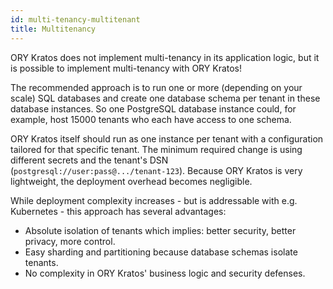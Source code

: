 ```yaml
---
id: multi-tenancy-multitenant
title: Multitenancy
---
```


ORY Kratos does not implement multi-tenancy in its application logic, but it is possible to implement multi-tenancy
with ORY Kratos!

The recommended approach is to run one or more (depending on your scale) SQL databases and create one database schema
per tenant in these database instances. So one PostgreSQL database instance could, for example, host 15000 tenants
who each have access to one schema.

ORY Kratos itself should run as one instance per tenant with a configuration tailored for that specific tenant. The
minimum required change is using different secrets and the tenant's
DSN (`postgresql://user:pass@.../tenant-123`). Because ORY Kratos is very lightweight, the deployment overhead becomes negligible.

While deployment complexity increases - but is addressable with e.g. Kubernetes - this approach has several advantages:

- Absolute isolation of tenants which implies: better security, better privacy, more control.
- Easy sharding and partitioning because database schemas isolate tenants.
- No complexity in ORY Kratos' business logic and security defenses.
